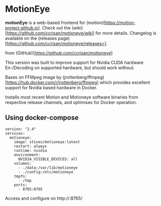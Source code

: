 # MotionEye

**motionEye** is a web-based frontend for (motion)[https://motion-project.github.io]. Check out the (wiki)[https://github.com/ccrisan/motioneye/wiki] for more details. Changelog is available on the (releases page)[https://github.com/ccrisan/motioneye/releases>].

from (GitHub)[https://github.com/ccrisan/motioneye]

This version was built to improve support for Nvidia CUDA hardware En-/Decoding on supported hardware, but should work without.

Bases on FFMpeg image by (jrottenberg/ffmpeg)[https://hub.docker.com/r/jrottenberg/ffmpeg] which provides excellent support for Nvidia based hardware in Docker.

Installs most recent Motion and Motioneye software binaries from respective release channels, and optimises for Docker operation.

## Using docker-compose

    version: "2.4"
    services:
      motioneye:
        image: stixes/motioneye:latest
        restart: always
        runtime: nvidia
        environment:
          NVIDIA_VISIBLE_DEVICES: all
        volumes:
          - ./data:/var/lib/motioneye
          - ./config:/etc/motioneye
        tmpfs:
          - /tmp
        ports:
          - 8765:8765

Access and configure on http://<host-ip>:8765/
